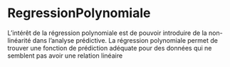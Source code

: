 # RegressionPolynomiale
L’intérêt de la régression polynomiale est de pouvoir introduire de la non-linéarité dans l’analyse prédictive. La régression polynomiale permet de trouver une fonction de prédiction adéquate pour des données qui ne semblent pas avoir une relation linéaire
